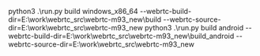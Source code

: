 python3 .\run.py build windows_x86_64 --webrtc-build-dir=E:\work\webrtc_src\webrtc-m93_new\build --webrtc-source-dir=E:\work\webrtc_src\webrtc-m93_new
python3 .\run.py build android --webrtc-build-dir=E:\work\webrtc_src\webrtc-m93_new\build_android --webrtc-source-dir=E:\work\webrtc_src\webrtc-m93_new
